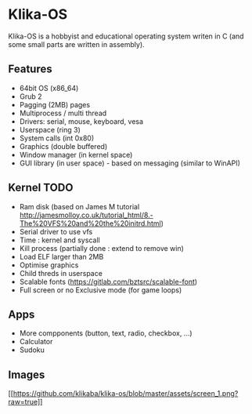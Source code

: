 # Klika-OS

Klika-OS is a hobbyist and educational operating system writen in C (and some small parts are written in assembly).

## Features

- 64bit OS (x86_64)
- Grub 2
- Pagging (2MB) pages
- Multiprocess / multi thread
- Drivers: serial, mouse, keyboard, vesa
- Userspace (ring 3)
- System calls (int 0x80)
- Graphics (double buffered)
- Window manager (in kernel space) 
- GUI library (in user space) - based on messaging (similar to WinAPI)

## Kernel TODO
- Ram disk (based on James M tutorial http://jamesmolloy.co.uk/tutorial_html/8.-The%20VFS%20and%20the%20initrd.html)
- Serial driver to use vfs
- Time : kernel and syscall
- Kill process (partially done : extend to remove win)
- Load ELF larger than 2MB
- Optimise graphics
- Child threds in userspace
- Scalable fonts (https://gitlab.com/bztsrc/scalable-font)
- Full screen or no Exclusive mode (for game loops)

## Apps
- More compponents (button, text, radio, checkbox, ...)
- Calculator
- Sudoku


## Images

[[https://github.com/klikaba/klika-os/blob/master/assets/screen_1.png?raw=true]]
